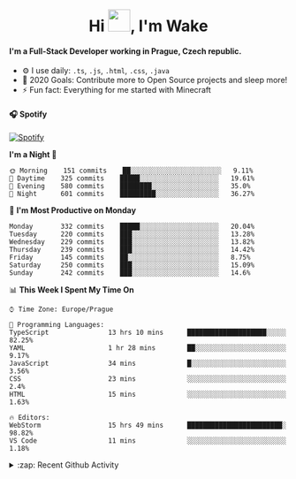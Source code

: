 <h1 align="center">Hi <img src="https://raw.githubusercontent.com/MrWakeCZ/MrWakeCZ/master/Hi.gif" width="40px" />, I'm Wake</h1>

#### I'm a Full-Stack Developer working in Prague, Czech republic.
- ⚙️ I use daily: `.ts`, `.js`, `.html`, `.css`, `.java`
- 🥅 2020 Goals: Contribute more to Open Source projects and sleep more!
- ⚡ Fun fact: Everything for me started with Minecraft

#### 🎧 Spotify
[![Spotify](https://novatorem-delta-eight.vercel.app/api/spotify)](https://open.spotify.com/user/wakeecz)

<!--START_SECTION:waka-->
**I'm a Night 🦉** 

```text
🌞 Morning    151 commits    ██░░░░░░░░░░░░░░░░░░░░░░░   9.11% 
🌆 Daytime    325 commits    █████░░░░░░░░░░░░░░░░░░░░   19.61% 
🌃 Evening    580 commits    ████████░░░░░░░░░░░░░░░░░   35.0% 
🌙 Night      601 commits    █████████░░░░░░░░░░░░░░░░   36.27%

```
📅 **I'm Most Productive on Monday** 

```text
Monday       332 commits    █████░░░░░░░░░░░░░░░░░░░░   20.04% 
Tuesday      220 commits    ███░░░░░░░░░░░░░░░░░░░░░░   13.28% 
Wednesday    229 commits    ███░░░░░░░░░░░░░░░░░░░░░░   13.82% 
Thursday     239 commits    ███░░░░░░░░░░░░░░░░░░░░░░   14.42% 
Friday       145 commits    ██░░░░░░░░░░░░░░░░░░░░░░░   8.75% 
Saturday     250 commits    ███░░░░░░░░░░░░░░░░░░░░░░   15.09% 
Sunday       242 commits    ███░░░░░░░░░░░░░░░░░░░░░░   14.6%

```


📊 **This Week I Spent My Time On** 

```text
⌚︎ Time Zone: Europe/Prague

💬 Programming Languages: 
TypeScript               13 hrs 10 mins      ████████████████████░░░░░   82.25% 
YAML                     1 hr 28 mins        ██░░░░░░░░░░░░░░░░░░░░░░░   9.17% 
JavaScript               34 mins             █░░░░░░░░░░░░░░░░░░░░░░░░   3.56% 
CSS                      23 mins             ░░░░░░░░░░░░░░░░░░░░░░░░░   2.4% 
HTML                     15 mins             ░░░░░░░░░░░░░░░░░░░░░░░░░   1.63%

🔥 Editors: 
WebStorm                 15 hrs 49 mins      ████████████████████████░   98.82% 
VS Code                  11 mins             ░░░░░░░░░░░░░░░░░░░░░░░░░   1.18%

```


<!--END_SECTION:waka-->

<details>
  <summary>:zap: Recent Github Activity</summary>

<!--START_SECTION:activity-->
1. 🎉 Merged PR [#13](https://github.com/craftmania-cz/craftmanager/pull/13) in [craftmania-cz/craftmanager](https://github.com/craftmania-cz/craftmanager)
2. 💪 Opened PR [#13](https://github.com/craftmania-cz/craftmanager/pull/13) in [craftmania-cz/craftmanager](https://github.com/craftmania-cz/craftmanager)
3. ❗️ Opened issue [#574](https://github.com/Zrips/Residence/issues/574) in [Zrips/Residence](https://github.com/Zrips/Residence)
4. 🎉 Merged PR [#12](https://github.com/craftmania-cz/craftmanager/pull/12) in [craftmania-cz/craftmanager](https://github.com/craftmania-cz/craftmanager)
5. 🗣 Commented on [#12](https://github.com/craftmania-cz/craftmanager/issues/12) in [craftmania-cz/craftmanager](https://github.com/craftmania-cz/craftmanager)
<!--END_SECTION:activity-->

</details>
